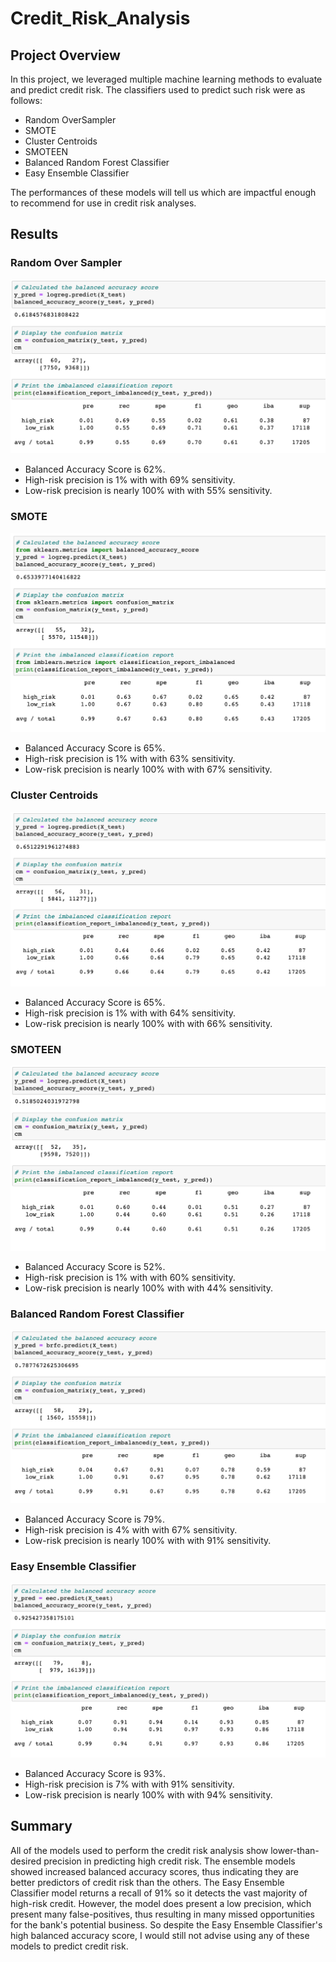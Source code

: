 # Credit_Risk_Analysis

## Project Overview
In this project, we leveraged multiple machine learning methods to evaluate and predict credit risk. The classifiers used to predict such risk were as follows:
- Random OverSampler
- SMOTE
- Cluster Centroids
- SMOTEEN
- Balanced Random Forest Classifier
- Easy Ensemble Classifier

The performances of these models will tell us which are impactful enough to recommend for use in credit risk analyses.

## Results

### Random Over Sampler

![RandomOverSampler](Images/Oversampling.png)

- Balanced Accuracy Score is 62%.
- High-risk precision is 1% with with 69% sensitivity.
- Low-risk precision is nearly 100% with with 55% sensitivity.

### SMOTE

![SMOTE](Images/SMOTE.png)

- Balanced Accuracy Score is 65%.
- High-risk precision is 1% with with 63% sensitivity.
- Low-risk precision is nearly 100% with with 67% sensitivity.

### Cluster Centroids

![ClusterCentroids](Images/cluster_centroids.png)

- Balanced Accuracy Score is 65%.
- High-risk precision is 1% with with 64% sensitivity.
- Low-risk precision is nearly 100% with with 66% sensitivity.

### SMOTEEN

![SMOTEEN](Images/SMOTEEN.png)

- Balanced Accuracy Score is 52%.
- High-risk precision is 1% with with 60% sensitivity.
- Low-risk precision is nearly 100% with with 44% sensitivity.

### Balanced Random Forest Classifier

![brfc](Images/brfc.png)

- Balanced Accuracy Score is 79%.
- High-risk precision is 4% with with 67% sensitivity.
- Low-risk precision is nearly 100% with with 91% sensitivity.

### Easy Ensemble Classifier

![easy_ensemble](Images/easy_ensemble.png)

- Balanced Accuracy Score is 93%.
- High-risk precision is 7% with with 91% sensitivity.
- Low-risk precision is nearly 100% with with 94% sensitivity.

## Summary

All of the models used to perform the credit risk analysis show lower-than-desired precision in predicting high credit risk. The ensemble models showed increased balanced accuracy scores, thus indicating they are better predictors of credit risk than the others. The Easy Ensemble Classifier model returns a recall of 91% so it detects the vast majority of high-risk credit. However, the model does present a low precision, which present many false-positives, thus resulting in many missed opportunities for the bank's potential business. So despite the Easy Ensemble Classifier's high balanced accuracy score, I would still not advise using any of these models to predict credit risk.
